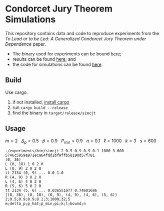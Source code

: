 # Condorcet Jury Theorem Simulations
This repository contains data and code to reproduce experiments from the *To
Lead or to be Led: A Generalized Condorcet Jury Theorem under Dependence*
paper.

- The binary used for experiments can be bound [here](https://github.com/drwadu/simcjt/blob/master/experiments/bin/simcjt);
- results can be found [here](https://github.com/drwadu/simcjt/tree/master/experiments/csvs); and
- the code for simulations can be found [here](https://github.com/drwadu/simcjt/blob/master/src/simcjt.rs).

## Build
Use cargo.
1. if not installed, [install cargo](https://doc.rust-lang.org/cargo/getting-started/installation.html)
2. run `cargo build --release`
3. find the binary in `target/release/simcjt`

## Usage
$m=2~~~\Delta_p=0.5~~~\hat{p}=0.9~~~P_{\mathrm{min}}=0.9~~~\pi=0.1~~~\ell=1000~~~k=3~~~s=600$ 
```
./experiments/bin/simcjt 2 0.5 0.9 0.9 0.1 1000 3 600
5746c5059a971eca64fdd1bf9ffb58190d57f781
(0, 36)
L (0, 18) 1 0 2 0
L (0, 9) 2 0 2 0
tt 2134 (0, 9) ... 0.0 1.0
R (4, 9) 3 0 2 0
L (4, 6) 4 0 2 0
R (5, 6) 5 0 2 0
tt 2134 (5, 6) ... 0.036551077 0.74601686
[(0, 36), (0, 18), (0, 9), (4, 9), (4, 6), (5, 6)]
2;0.5;0.9;0.9;0.1;3;1000;32;5
m;delta_p;p_hat;p_min;pi;k;l;bound;n
```

